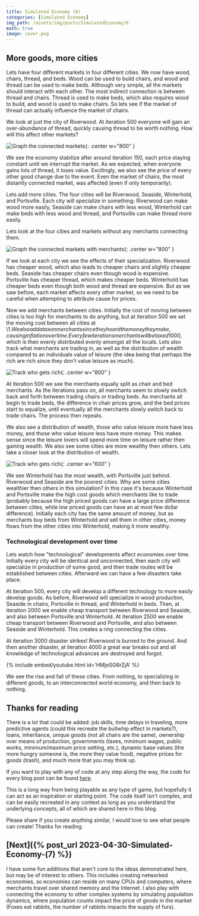 ```yaml
---
title: Simulated Economy (6)
categories: [Simulated Economy]
img_path: /assets/img/posts/SimulatedEconomy/6
math: true
image: cover.png
---
```


## More goods, more cities
Lets have four different markets in four different cities. We now have wood, chairs, thread, and beds. Wood can be used to build chairs, and wood and thread can be used to make beds. Although very simple, all the markets should interact with each other. The most indirect connection is between thread and chairs. Thread is used to make beds, which also requires wood to build, and wood is used to make chairs. So lets see if the market of thread can actually influence the market of chairs.

We look at just the city of Riverwood. At iteration 500 everyone will gain an over-abundance of thread, quickly causing thread to be worth nothing. How will this affect other markets?

![Graph the connected markets](single.gif){: .center w="800" }

We see the economy stabilize after around iteration 150, each price staying constant until we interrupt the market. As we expected, when everyone gains lots of thread, it loses value. Excitingly, we also see the price of every other good change due to the event. Even the market of chairs, the most distantly connected market, was affected (even if only temporarily).

Lets add more cities. The four cities will be Riverwood, Seaside, Winterhold, and Portsville. Each city will specialize in something: Riverwood can make wood more easily, Seaside can make chairs with less wood, Winterhold can make beds with less wood and thread, and Portsville can make thread more easily. 

Lets look at the four cities and markets without any merchants connecting them.

![Graph the connected markets with merchants](no_merchants.gif){: .center w="800" }

If we look at each city we see the effects of their specialization. Riverwood has cheaper wood, which also leads to cheaper chairs and slightly cheaper beds. Seaside has cheaper chairs even though wood is expensive. Portsville has cheaper thread, which makes cheaper beds. Winterhold has cheaper beds even though both wood and thread are expensive. But as we saw before, each market affects every other market, so we need to be careful when attempting to attribute cause for prices.

Now we add merchants between cities. Initially the cost of moving between cities is too high for merchants to do anything, but at iteration 500 we set the moving cost between all cities at \\$1. We also add a tax on merchants since they hoard the money they make, causing inflation over time. Every few iterations merchants will be taxed %10 of the money they have over \\$1000, which is then evenly distributed evenly amongst all the locals. Lets also track what merchants are trading in, as well as the distribution of wealth compared to an individuals value of leisure (the idea being that perhaps the rich are rich since they don't value leisure as much).

![Track who gets rich](wealth_dist.gif){: .center w="800" }

At iteration 500 we see the merchants equally split as chair and bed merchants. As the iterations pass on, all merchants seem to slowly switch back and forth between trading chairs or trading beds. As merchants all begin to trade beds, the difference in chair prices grow, and the bed prices start to equalize, until eventually all the merchants slowly switch back to trade chairs. The process then repeats.

We also see a distribution of wealth, those who value leisure more have less money, and those who value leisure less have more money. This makes sense since the leisure lovers will spend more time on leisure rather then gaining wealth. We also see some cities are more wealthy then others. Lets take a closer look at the distribution of wealth.

![Track who gets rich](wealth.gif){: .center w="600" }

We see Winterhold has the most wealth, with Portsville just behind. Riverwood and Seaside are the poorest cities. Why are some cities wealthier then others in this simulation? In this case it's because Winterhold and Portsville make the high cost goods which merchants like to trade (probably because the high priced goods can have a large price difference between cities, while low priced goods can have an at most few dollar difference). Initially each city has the same amount of money, but as merchants buy beds from Winterhold and sell them in other cities, money flows from the other cities into Winterhold, making it more wealthy.

### Technological development over time
Lets watch how "technological" developments affect economies over time. Initially every city will be identical and unconnected, then each city will specialize in production of some good, and then trade routes will be established between cities. Afterward we can have a few disasters take place.

At iteration 500, every city will develop a different technology to more easily develop goods. As before, Riverwood will specialize in wood production, Seaside in chairs, Portsville in thread, and Winterhold in beds. Then, at iteration 2000 we enable cheap transport between Riverwood and Seaside, and also between Portsville and Winterhold. At iteration 2500 we enable cheap transport between Riverwood and Portsville, and also between Seaside and Winterhold. This creates a ring connecting the cities. 

At iteration 3000 disaster strikes! Riverwood is burned to the ground. And then another disaster, at iteration 4000 a great war breaks out and all knowledge of technological advances are destroyed and forgot.

{% include embed/youtube.html id='HMjeSG6rZjA' %}

We see the rise and fall of these cities. From nothing, to specializing in different goods, to an interconnected world economy, and then back to nothing. 

## Thanks for reading
There is a lot that could be added: job skills, time delays in traveling, more predictive agents (could this recreate the bullwhip effect in markets?), loans, inheritance, unique goods (not all chairs are the same), ownership over means of production, governments (taxes, minimum wages, public works, minimum/maximum price setting, etc.), dynamic base values (the more hungry someone is, the more they value food), negative prices for goods (trash), and much more that you may think up.

If you want to play with any of code at any step along the way, the code for every blog post can be found [here](https://github.com/JasonFantl/Simulated-Economy-Tutorial/tree/master). 

This is a long way from being playable as any type of game, but hopefully it can act as an inspiration or starting point. The code itself isn't complex, and can be easily recreated in any context as long as you understand the underlying concepts, all of which are shared here in this blog. 

Please share if you create anything similar, I would love to see what people can create! Thanks for reading.

## [Next]({% post_url 2023-04-30-Simulated-Economy-(7) %})

I have some fun additions that aren't core to the ideas demonstrated here, but may be of interest to others. This includes creating networked economies, so economies can reside on many CPUs and computers, where merchants travel over shared memory and the Internet. I also play with connecting the economy to other complex systems by simulating population dynamics, where population counts impact the price of goods in the market (Foxes eat rabbits, the number of rabbits impacts the supply of furs).